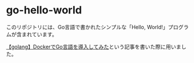 # go-hello-world

このリポジトリには、Go言語で書かれたシンプルな「Hello, World!」プログラムが含まれています。

[【golang】DockerでGo言語を導入してみた](https://zenn.dev/joho0724/articles/sankaku0724-newcreate14)という記事を書いた際に用いました。